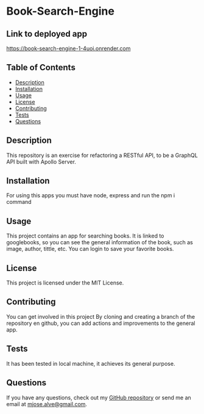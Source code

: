 
# Book-Search-Engine

## Link to deployed app
https://book-search-engine-1-4uoi.onrender.com

## Table of Contents
- [Description](#description)
- [Installation](#installation)
- [Usage](#usage)
- [License](#license)
- [Contributing](#contributing)
- [Tests](#tests)
- [Questions](#questions)

## Description
This repository is an exercise for refactoring a RESTful API, to be a GraphQL API built with Apollo Server.

## Installation
For using this apps you must have node, express and run the npm i command

## Usage
This project contains an app for searching books. It is linked to googlebooks, so you can see the general information of the book, such as image, author, tittle, etc. You can login to save your favorite books.

## License
This project is licensed under the MIT License.

## Contributing
You can get involved in this project By cloning and creating a branch of the repository en github, you can add actions and improvements to the general app.

## Tests
It has been tested in local machine, it achieves its general purpose.

## Questions
If you have any questions, check out my [GitHub repository](https://github.com/MajoAlvarezcode) or send me an email at mjose.alve@gmail.com.
